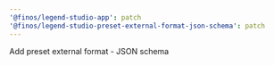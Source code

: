 ```yaml
---
'@finos/legend-studio-app': patch
'@finos/legend-studio-preset-external-format-json-schema': patch
---
```


Add preset external format - JSON schema
